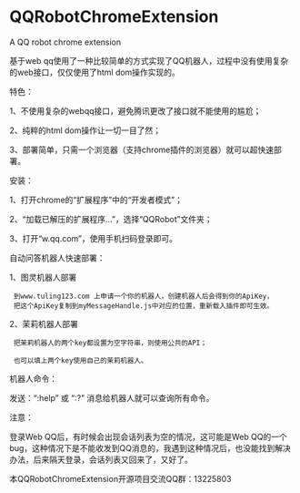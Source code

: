 # QQRobotChromeExtension
A QQ robot chrome extension

基于web qq使用了一种比较简单的方式实现了QQ机器人，过程中没有使用复杂的web接口，仅仅使用了html dom操作实现的。


特色：

  1、不使用复杂的webqq接口，避免腾讯更改了接口就不能使用的尴尬；
  
  2、纯粹的html dom操作让一切一目了然；
  
  3、部署简单，只需一个浏览器（支持chrome插件的浏览器）就可以超快速部署。


安装：

  1、打开chrome的“扩展程序”中的“开发者模式”；
  
  2、“加载已解压的扩展程序...”，选择“QQRobot”文件夹；
  
  3、打开“w.qq.com”，使用手机扫码登录即可。
  
  
自动问答机器人快速部署：

  1、图灵机器人部署
  
     到www.tuling123.com 上申请一个你的机器人，创建机器人后会得到你的ApiKey，
     把这个ApiKey复制到myMessageHandle.js中对应的位置，重新载入插件即可生效。
  
  2、茉莉机器人部署
  
     把茉莉机器人的两个key都设置为空字符串，则使用公共的API；
     
     也可以填上两个key使用自己的茉莉机器人。
     
     
机器人命令：

  发送：“:help” 或 “:?” 消息给机器人就可以查询所有命令。


注意：

登录Web QQ后，有时候会出现会话列表为空的情况，这可能是Web QQ的一个bug，这种情况下是不能收发到QQ消息的，我遇到这种情况后，也没能找到解决办法，后来隔天登录，会话列表又回来了，又好了。


本QQRobotChromeExtension开源项目交流QQ群：13225803
